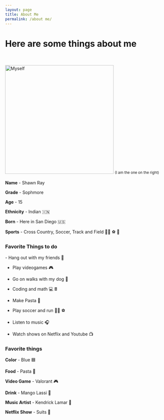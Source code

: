 ```yaml
---
layout: page
title: About Me
permalink: /about me/
---
```


<h1><strong>Here are some things about me</strong></h1>
<br>
<br>
<img src="{{site.baseurl}}/images/IMG_9642.jpg" alt="Myself" width="350" height="350">
         <small> (I am the one on the right)</small>
<br>
<br>
<strong>Name</strong> - Shawn Ray

<strong>Grade</strong> - Sophmore

<strong>Age</strong> - 15

<strong>Ethnicity</strong> - Indian 🇮🇳

<strong>Born</strong> - Here in San Diego 🇺🇸

<strong>Sports</strong> - Cross Country, Soccer, Track and Field 🏃‍♂️ ⚽ 👟

<h3><strong>Favorite Things to do</strong></h3>
- Hang out with my friends 🎉

- Play videogames 🎮

- Go on walks with my dog 🐶

- Coding and math 💻 🖩

- Make Pasta 🍝

- Play soccer and run 🏃‍♂️ ⚽

- Listen to music 🎧

- Watch shows on Netflix and Youtube 📺

<h3><strong>Favorite things</strong></h3>

<strong>Color</strong> - Blue 🟦

<strong>Food</strong> - Pasta 🍝

<strong>Video Game</strong> - Valorant 🎮

<strong>Drink</strong> - Mango Lassi 🥭

<strong>Music Artist</strong> - Kendrick Lamar 🎤

<strong>Netflix Show</strong> - Suits 💼
